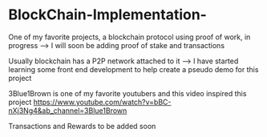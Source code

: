 # BlockChain-Implementation-
One of my favorite projects, a blockchain protocol using proof of work, in progress --> I will soon be adding proof of stake and transactions

Usually blockchain has a P2P network attached to it --> I have started learning some front end development to help create a pseudo demo for this project

3Blue1Brown is one of my favorite youtubers and this video inspired this project
https://www.youtube.com/watch?v=bBC-nXj3Ng4&ab_channel=3Blue1Brown

Transactions and Rewards to be added soon



